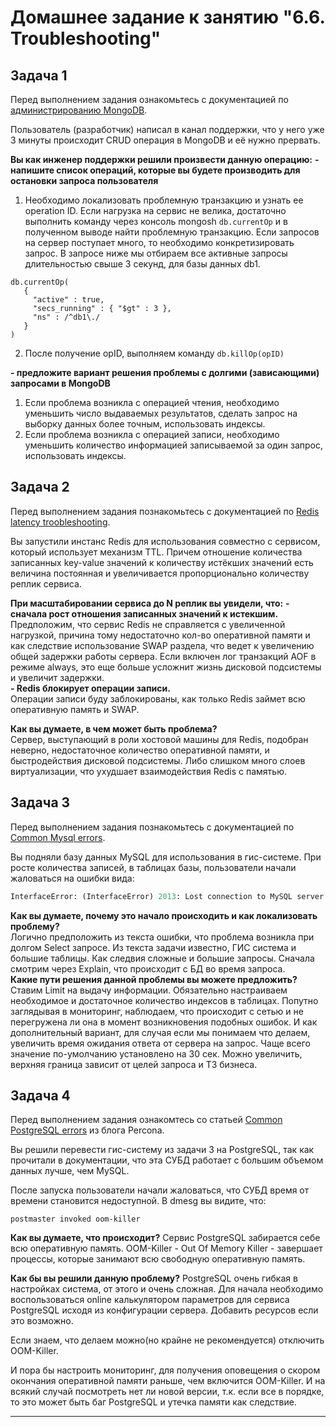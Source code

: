 # Домашнее задание к занятию "6.6. Troubleshooting"

## Задача 1

Перед выполнением задания ознакомьтесь с документацией по [администрированию MongoDB](https://docs.mongodb.com/manual/administration/).

Пользователь (разработчик) написал в канал поддержки, что у него уже 3 минуты происходит CRUD операция в MongoDB и её 
нужно прервать. 

**Вы как инженер поддержки решили произвести данную операцию:**
**- напишите список операций, которые вы будете производить для остановки запроса пользователя**
1) Необходимо локализовать проблемную транзакцию и узнать ее operation ID.
Если нагрузка на сервис не велика, достаточно выполнить команду через консоль mongosh `db.currentOp`
и в полученном выводе найти проблемную транзакцию. Если запросов на сервер поступает много, то необходимо конкретизировать
запрос. В запросе ниже мы отбираем все активные запросы длительностью свыше 3 секунд, для базы данных db1.
```
db.currentOp(
   {
     "active" : true,
     "secs_running" : { "$gt" : 3 },
     "ns" : /^db1\./
   }
)
```
2) После получение opID, выполняем команду `db.killOp(opID)`

**- предложите вариант решения проблемы с долгими (зависающими) запросами в MongoDB**
1) Если проблема возникла с операцией чтения, необходимо уменьшить число выдаваемых результатов, сделать запрос на 
выборку данных более точным, использовать индексы.
2) Если проблема возникла с операцией записи, необходимо уменьшить количество информацией записываемой за один запрос,
использовать индексы.

## Задача 2

Перед выполнением задания познакомьтесь с документацией по [Redis latency troobleshooting](https://redis.io/topics/latency).

Вы запустили инстанс Redis для использования совместно с сервисом, который использует механизм TTL. 
Причем отношение количества записанных key-value значений к количеству истёкших значений есть величина постоянная и
увеличивается пропорционально количеству реплик сервиса. 

**При масштабировании сервиса до N реплик вы увидели, что:**
**- сначала рост отношения записанных значений к истекшим.**  
Предположим, что сервис Redis не справляется с увеличенной нагрузкой, причина тому недостаточно кол-во оперативной памяти
и как следствие использование SWAP раздела, что ведет к увеличению общей задержки работы сервера. Если включен лог транзакций
AOF в режиме always, это еще больше усложнит жизнь дисковой подсистемы и увеличит задержки.  
**- Redis блокирует операции записи.**  
Операции записи буду заблокированы, как только Redis займет всю оперативную память и SWAP.

**Как вы думаете, в чем может быть проблема?**  
Сервер, выступающий в роли хостовой машины для Redis, подобран неверно, недостаточное количество оперативной памяти, и 
быстродействия дисковой подсистемы. Либо слишком много слоев виртуализации, что ухудшает взаимодействия Redis с памятью.
 
## Задача 3

Перед выполнением задания познакомьтесь с документацией по [Common Mysql errors](https://dev.mysql.com/doc/refman/8.0/en/common-errors.html).

Вы подняли базу данных MySQL для использования в гис-системе. При росте количества записей, в таблицах базы,
пользователи начали жаловаться на ошибки вида:
```python
InterfaceError: (InterfaceError) 2013: Lost connection to MySQL server during query u'SELECT..... '
```

**Как вы думаете, почему это начало происходить и как локализовать проблему?**  
Логично предположить из текста ошибки, что проблема возникла при долгом Select запросе. Из текста задачи известно, ГИС
система и большие таблицы. Как следвия сложные и большие запросы.
Сначала смотрим через Explain, что происходит с БД во время запроса.   
**Какие пути решения данной проблемы вы можете предложить?**  
Ставим Limit на выдачу информации. Обязательно настраиваем необходимое и достаточное количество индексов в таблицах.
Попутно заглядывая в мониторинг, наблюдаем, что происходит с сетью и не перегружена ли она в момент возникновения подобных
ошибок. И как дополнительный вариант, для случая если мы понимаем что делаем, увеличить время ожидания ответа от сервера
на запрос. Чаще всего значение по-умолчанию установлено на 30 сек. Можно увеличить, верхняя граница зависит от целей 
запроса и ТЗ бизнеса.

## Задача 4

Перед выполнением задания ознакомтесь со статьей [Common PostgreSQL errors](https://www.percona.com/blog/2020/06/05/10-common-postgresql-errors/) из блога Percona.

Вы решили перевести гис-систему из задачи 3 на PostgreSQL, так как прочитали в документации, что эта СУБД работает с 
большим объемом данных лучше, чем MySQL.

После запуска пользователи начали жаловаться, что СУБД время от времени становится недоступной. В dmesg вы видите, что:

`postmaster invoked oom-killer`

**Как вы думаете, что происходит?**
Сервис PostgreSQL забирается себе всю оперативную память.
OOM-Killer - Out Of Memory Killer - завершает процессы, которые занимают всю свободную оперативную память.

**Как бы вы решили данную проблему?**
PostgreSQL очень гибкая в настройках система, от этого и очень сложная. Для начала необходимо воспользоваться online
калькулятором параметров для сервиса PostgreSQL исходя из конфигурации сервера.
Добавить ресурсов если это возможно.

Если знаем, что делаем можно(но крайне не рекомендуется) отключить OOM-Killer.  

И пора бы настроить мониторинг, для получения оповещения о скором окончания оперативной памяти раньше, чем включится OOM-Killer.
И на всякий случай посмотреть нет ли новой версии, т.к. если все в порядке, то это может быть баг PostgreSQL и утечка
памяти как следствие.

---


